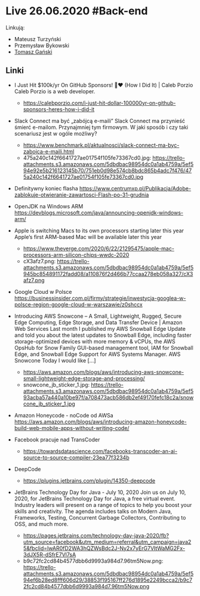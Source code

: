 # Live 26.06.2020 #Back-end

Linkują:

- Mateusz Turzyński
- Przemysław Bykowski
- [Tomasz Gański](https://www.linkedin.com/in/tomaszganski)

## Linki

- I Just Hit $100k/yr On GitHub Sponsors! 🎉❤️ (How I Did It) | Caleb Porzio
  Caleb Porzio is a web developer.

  - https://calebporzio.com/i-just-hit-dollar-100000yr-on-github-sponsors-heres-how-i-did-it

- Slack Connect ma być „zabójcą e-maili”
  Slack Connect ma przynieść śmierć e-mailom. Przynajmniej tym firmowym. W jaki sposób i czy taki scenariusz jest w ogóle możliwy?

  - https://www.benchmark.pl/aktualnosci/slack-connect-ma-byc-zabojca-e-maili.html
  - 475a240c142f6641727ae01754f105fe73367cd0.jpg: https://trello-attachments.s3.amazonaws.com/5dbdbac98954dc0a1ab4759a/5ef594e92e5b216123145b70/751eb0d98e574cb8bdc865b4adc7f476/475a240c142f6641727ae01754f105fe73367cd0.jpg

- Definitywny koniec flasha
  https://www.centrumxp.pl/Publikacja/Adobe-zablokuje-otwieranie-zawartosci-Flash-po-31-grudnia

- OpenJDK na Windows ARM
  https://devblogs.microsoft.com/java/announcing-openjdk-windows-arm/

- Apple is switching Macs to its own processors starting later this year
  Apple’s first ARM-based Mac will be available later this year

  - https://www.theverge.com/2020/6/22/21295475/apple-mac-processors-arm-silicon-chips-wwdc-2020
  - cX3afz7.png: https://trello-attachments.s3.amazonaws.com/5dbdbac98954dc0a1ab4759a/5ef5945bc854891172fadd08/a110876f2d466b77ccaa278eb058a327/cX3afz7.png

- Google Cloud w Polsce
  https://businessinsider.com.pl/firmy/strategie/inwestycja-googlea-w-polsce-region-google-cloud-w-warszawie/z0shccx

- Introducing AWS Snowcone – A Small, Lightweight, Rugged, Secure Edge Computing, Edge Storage, and Data Transfer Device | Amazon Web Services
  Last month I published my AWS Snowball Edge Update and told you about the latest updates to Snowball Edge, including faster storage-optimized devices with more memory & vCPUs, the AWS OpsHub for Snow Family GUI-based management tool, IAM for Snowball Edge, and Snowball Edge Support for AWS Systems Manager. AWS Snowcone Today I would like […]

  - https://aws.amazon.com/blogs/aws/introducing-aws-snowcone-small-lightweight-edge-storage-and-processing/
  - snowcone_jb_sticker_1.jpg: https://trello-attachments.s3.amazonaws.com/5dbdbac98954dc0a1ab4759a/5ef593acba57a440a10be97f/a708473acb586db2ef49170fefc18c2a/snowcone_jb_sticker_1.jpg

- Amazon Honeycode - noCode od AWSa
  https://aws.amazon.com/blogs/aws/introducing-amazon-honeycode-build-web-mobile-apps-without-writing-code/

- Facebook pracuje nad TransCoder
  - https://towardsdatascience.com/facebooks-transcoder-an-ai-source-to-source-compiler-23ea77f3234b
- DeepCode
  - https://plugins.jetbrains.com/plugin/14350-deepcode
- JetBrains Technology Day for Java - July 10, 2020
  Join us on July 10, 2020, for JetBrains Technology Day for Java, a free virtual event. Industry leaders will present on a range of topics to help you boost your skills and creativity. The agenda includes talks on Modern Java, Frameworks, Testing, Concurrent Garbage Collectors, Contributing to OSS, and much more.

  - https://pages.jetbrains.com/technology-day-java-2020/fb?utm_source=facebook&utm_medium=referral&utm_campaign=java25&fbclid=IwAR0fD2WA3hQZWsBdc2J-Ny2x7yErG7VItWaMG2Fx-3dJX5R-dSfrE7Vl7sA
  - b9c72fc2cd84b4577dbb6d9993a984d7.96tm5Now.png: https://trello-attachments.s3.amazonaws.com/5dbdbac98954dc0a1ab4759a/5ef594ef6b28ed8fff606d29/38853f195167ff276d1895e2249bcca2/b9c72fc2cd84b4577dbb6d9993a984d7.96tm5Now.png
